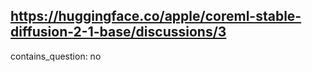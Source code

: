 ## https://huggingface.co/apple/coreml-stable-diffusion-2-1-base/discussions/3

contains_question: no